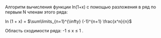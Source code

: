 Алгоритм вычисления функции ln(1+x) с помощью разложения в ряд по
первым N членам этого ряда:

ln (1 + x) = $\sum\limits_{n=1}^{\infty}  (-1)^{n+1} \frac{x^n}{n}$

Область сходимости ряда: -1 $\leq$ x $\leq$ 1 .
